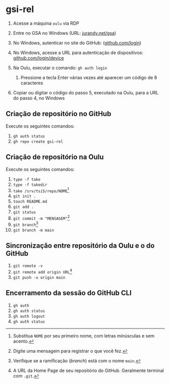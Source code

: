 # gsi-rel

1. Acesse a máquina `oulu` via RDP
2. Entre no GSA no Windows (URL: [jurandy.net/gsa](http://jurandy.net/gsa))
3. No Windows, autenticar no site do GitHub: ([github.com/login](https://github.com/login/))
4. No Windows, acesse a URL para autenticação de dispositivos: [github.com/login/device](https://github.com/login/device)
5. Na Oulu, executar o comando: `gh auth login`
   
   1. Pressione a tecla <kdb>Enter</kbd> várias vezes até aparecer um código de 8 caracteres

7. Copiar ou digitar o código do passo 5, executado na Oulu, para a URL do passo 4, no Windows

## Criação de repositório no GitHub

Execute os seguintes comandos:

1. `gh auth status`
2. `gh repo create gsi-rel`

## Criação de repositório na Oulu

Execute os seguintes comandos:

1. `type -f take`
2. `type -f takedir`
3. `take /srv/tsi5/repo/NOME`[^1]
4. `git init .`
5. `touch README.md`
6. `git add .`
7. `git status`
8. `git commit -m "MENSAGEM"`[^2]
9. `git branch`[^3]
10. `git branch -m main`

## Sincronização entre repositório da Oulu e o do GitHub

1. `git remote -v`
12. `git remote add origin URL`[^4]
13. `git push -u origin main`

## Encerramento da sessão do GitHub CLI

1. `gh auth`
2. `gh auth status`
3. `gh auth logout`
4. `gh auth status`

[^1]: Substitua `NOME` por seu primeiro nome, com letras minúsculas e sem acento.
[^2]: Digite uma mensagem para registrar o que você fez.
[^3]: Verifique se a ramificação (*branch*) está com o nome `main`. 
[^4]: A URL da Home Page de seu repositório do GitHub. Geralmente terminal com `.git`.


